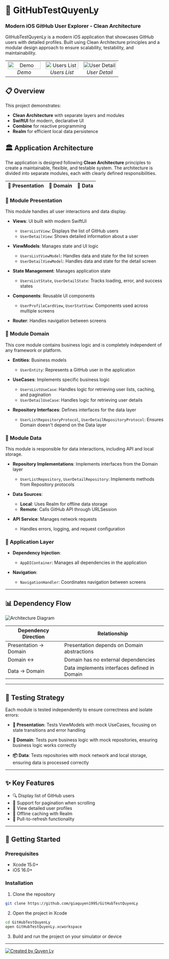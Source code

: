 # 🚀 GitHubTestQuyenLy

### Modern iOS GitHub User Explorer - Clean Architecture

GitHubTestQuyenLy is a modern iOS application that showcases GitHub users with detailed profiles. Built using Clean Architecture principles and a modular design approach to ensure scalability, testability, and maintainability.

<div align="center">
  <table border="0" cellspacing="0" cellpadding="10" style="border-collapse: collapse;">
    <tr>
      <td align="center" width="33%" style="border: none;">
        <img src="https://github.com/user-attachments/assets/5c433fcc-b827-4cb4-be9b-733f538e1645" alt="Demo" width="100%"/>
        <br/>
        <em>Demo</em>
      </td>
      <td align="center" width="33%" style="border: none;">
        <img src="https://github.com/user-attachments/assets/f22b7011-e476-4878-ab81-d5c3ab790988" alt="Users List" width="100%"/>
        <br/>
        <em>Users List</em>
      </td>
      <td align="center" width="33%" style="border: none;">
        <img src="https://github.com/user-attachments/assets/9f0e8b68-09f0-48f1-a27c-80e9c31630df" alt="User Detail" width="100%"/>
        <br/>
        <em>User Detail</em>
      </td>
    </tr>
  </table>
</div>

## 📋 Overview

This project demonstrates:
- **Clean Architecture** with separate layers and modules
- **SwiftUI** for modern, declarative UI
- **Combine** for reactive programming
- **Realm** for efficient local data persistence

## 🏛️ Application Architecture

The application is designed following **Clean Architecture** principles to create a maintainable, flexible, and testable system. The architecture is divided into separate modules, each with clearly defined responsibilities.

| 📱 **Presentation** | 🧠 **Domain** | 💾 **Data** |
| :---: | :---: | :---: |

### 📱 Module Presentation

This module handles all user interactions and data display.

- **Views**: UI built with modern SwiftUI
  - `UsersListView`: Displays the list of GitHub users
  - `UserDetailView`: Shows detailed information about a user

- **ViewModels**: Manages state and UI logic
  - `UsersListViewModel`: Handles data and state for the list screen
  - `UserDetailViewModel`: Handles data and state for the detail screen

- **State Management**: Manages application state
  - `UsersListState`, `UserDetailState`: Tracks loading, error, and success states

- **Components**: Reusable UI components
  - `UserProfileCardView`, `UserStatView`: Components used across multiple screens

- **Router**: Handles navigation between screens

### 🧠 Module Domain

This core module contains business logic and is completely independent of any framework or platform.

- **Entities**: Business models
  - `UserEntity`: Represents a GitHub user in the application

- **UseCases**: Implements specific business logic
  - `UsersListUseCase`: Handles logic for retrieving user lists, caching, and pagination
  - `UserDetailUseCase`: Handles logic for retrieving user details

- **Repository Interfaces**: Defines interfaces for the data layer
  - `UserListRepositoryProtocol`, `UserDetailRepositoryProtocol`: Ensures Domain doesn't depend on the Data layer

### 💾 Module Data

This module is responsible for data interactions, including API and local storage.

- **Repository Implementations**: Implements interfaces from the Domain layer
  - `UserListRepository`, `UserDetailRepository`: Implements methods from Repository protocols

- **Data Sources**:
  - **Local**: Uses Realm for offline data storage
  - **Remote**: Calls GitHub API through URLSession

- **API Service**: Manages network requests
  - Handles errors, logging, and request configuration

### 🔄 Application Layer

- **Dependency Injection**: 
  - `AppDIContainer`: Manages all dependencies in the application

- **Navigation**: 
  - `NavigationHandler`: Coordinates navigation between screens

---

## 📊 Dependency Flow

![Architecture Diagram](https://github.com/user-attachments/assets/335701f5-d9c4-4971-b316-c59603423bc7)

| **Dependency Direction** | **Relationship** |
| --- | --- |
| Presentation → Domain | Presentation depends on Domain abstractions |
| Domain ↔️  | Domain has no external dependencies |
| Data → Domain | Data implements interfaces defined in Domain |

---

## 🧪 Testing Strategy

Each module is tested independently to ensure correctness and isolate errors:

- **🧩 Presentation**: Tests ViewModels with mock UseCases, focusing on state transitions and error handling
  
- **🧠 Domain**: Tests pure business logic with mock repositories, ensuring business logic works correctly
  
- **📦 Data**: Tests repositories with mock network and local storage, ensuring data is processed correctly

---

## ✨ Key Features

- 🔍 Display list of GitHub users
- 📜 Support for pagination when scrolling
- 👤 View detailed user profiles
- 💾 Offline caching with Realm
- 🔄 Pull-to-refresh functionality

---

## 🚀 Getting Started

### Prerequisites
- Xcode 15.0+
- iOS 16.0+

### Installation
1. Clone the repository
```bash
git clone https://github.com/giaquyen1995/GitHubTestQuyenLy
```

2. Open the project in Xcode
```bash
cd GitHubTestQuyenLy
open GitHubTestQuyenLy.xcworkspace
```

3. Build and run the project on your simulator or device

---

[![Created by Quyen Ly](https://img.shields.io/badge/Created%20by-Quyen%20Ly-blue?style=for-the-badge)](https://github.com/giaquyen1995)
